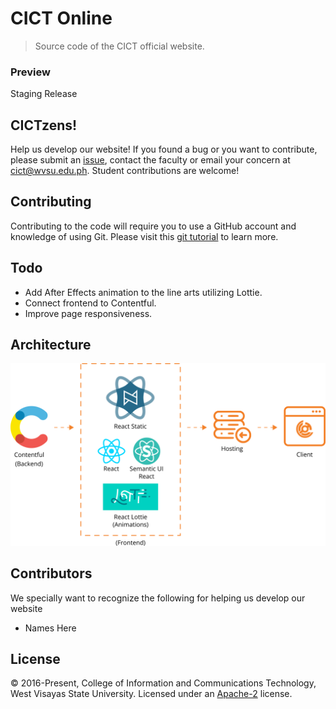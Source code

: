 # CICT Online
> Source code of the CICT official website.

### Preview
Staging 
Release

## CICTzens!
Help us develop our website! If you found a bug or you want to contribute, please submit an [issue](https://help.github.com/articles/creating-an-issue/), contact the faculty or email your concern at [cict@wvsu.edu.ph](cict@wvsu.edu.ph). Student contributions are welcome!

## Contributing
Contributing to the code will require you to use a GitHub account and knowledge of using Git. Please visit this [git tutorial](https://try.github.io/levels/1/challenges/1) to learn more.

## Todo
* Add After Effects animation to the line arts utilizing Lottie.
* Connect frontend to Contentful.
* Improve page responsiveness.

## Architecture
![alt text](architecture.png "Architecture")

## Contributors
We specially want to recognize the following for helping us develop our website
* Names Here


## License
&copy; 2016-Present, College of Information and Communications Technology, West Visayas State University. Licensed under an [Apache-2](https://github.com/wvsu-cict-code/cict-online/blob/master/LICENSE) license.

